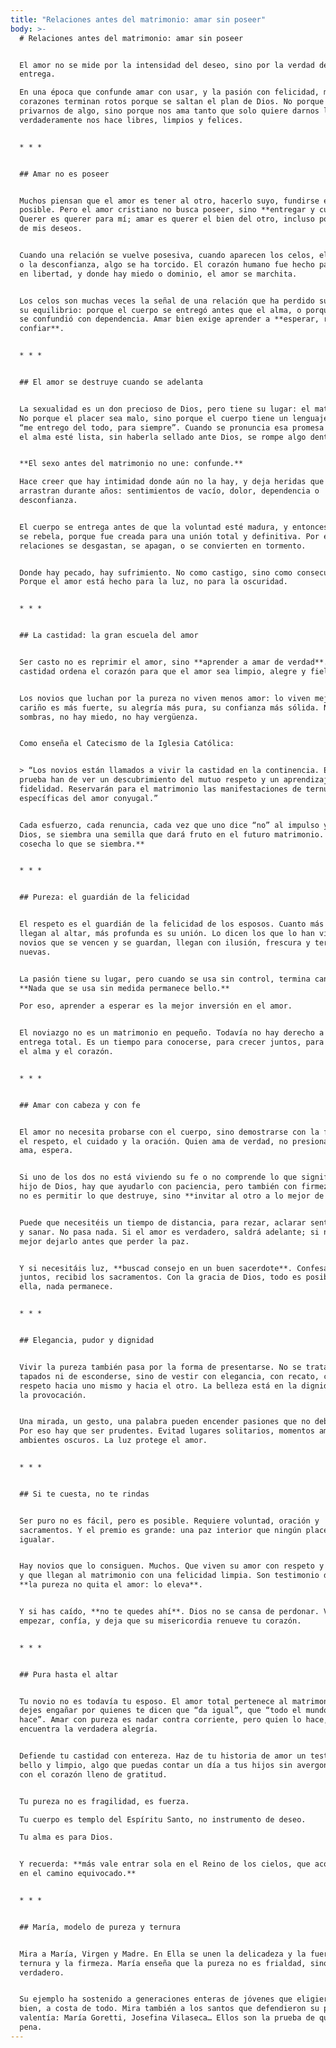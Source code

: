 ```yaml
---
title: "Relaciones antes del matrimonio: amar sin poseer"
body: >-
  # Relaciones antes del matrimonio: amar sin poseer


  El amor no se mide por la intensidad del deseo, sino por la verdad de la
  entrega.  

  En una época que confunde amar con usar, y la pasión con felicidad, muchos
  corazones terminan rotos porque se saltan el plan de Dios. No porque Él quiera
  privarnos de algo, sino porque nos ama tanto que solo quiere darnos lo que
  verdaderamente nos hace libres, limpios y felices.


  * * *


  ## Amar no es poseer


  Muchos piensan que el amor es tener al otro, hacerlo suyo, fundirse en todo lo
  posible. Pero el amor cristiano no busca poseer, sino **entregar y cuidar**.
  Querer es querer para mí; amar es querer el bien del otro, incluso por encima
  de mis deseos.


  Cuando una relación se vuelve posesiva, cuando aparecen los celos, el control
  o la desconfianza, algo se ha torcido. El corazón humano fue hecho para amar
  en libertad, y donde hay miedo o dominio, el amor se marchita.


  Los celos son muchas veces la señal de una relación que ha perdido su pureza o
  su equilibrio: porque el cuerpo se entregó antes que el alma, o porque el amor
  se confundió con dependencia. Amar bien exige aprender a **esperar, respetar y
  confiar**.


  * * *


  ## El amor se destruye cuando se adelanta


  La sexualidad es un don precioso de Dios, pero tiene su lugar: el matrimonio.
  No porque el placer sea malo, sino porque el cuerpo tiene un lenguaje que dice
  “me entrego del todo, para siempre”. Cuando se pronuncia esa promesa sin que
  el alma esté lista, sin haberla sellado ante Dios, se rompe algo dentro.


  **El sexo antes del matrimonio no une: confunde.**  

  Hace creer que hay intimidad donde aún no la hay, y deja heridas que se
  arrastran durante años: sentimientos de vacío, dolor, dependencia o
  desconfianza.


  El cuerpo se entrega antes de que la voluntad esté madura, y entonces el alma
  se rebela, porque fue creada para una unión total y definitiva. Por eso tantas
  relaciones se desgastan, se apagan, o se convierten en tormento.


  Donde hay pecado, hay sufrimiento. No como castigo, sino como consecuencia.
  Porque el amor está hecho para la luz, no para la oscuridad.


  * * *


  ## La castidad: la gran escuela del amor


  Ser casto no es reprimir el amor, sino **aprender a amar de verdad**. La
  castidad ordena el corazón para que el amor sea limpio, alegre y fiel.


  Los novios que luchan por la pureza no viven menos amor: lo viven mejor. Su
  cariño es más fuerte, su alegría más pura, su confianza más sólida. No hay
  sombras, no hay miedo, no hay vergüenza.


  Como enseña el Catecismo de la Iglesia Católica:


  > “Los novios están llamados a vivir la castidad en la continencia. En esta
  prueba han de ver un descubrimiento del mutuo respeto y un aprendizaje de la
  fidelidad. Reservarán para el matrimonio las manifestaciones de ternura
  específicas del amor conyugal.”


  Cada esfuerzo, cada renuncia, cada vez que uno dice “no” al impulso y “sí” a
  Dios, se siembra una semilla que dará fruto en el futuro matrimonio. **Se
  cosecha lo que se siembra.**


  * * *


  ## Pureza: el guardián de la felicidad


  El respeto es el guardián de la felicidad de los esposos. Cuanto más limpios
  llegan al altar, más profunda es su unión. Lo dicen los que lo han vivido: los
  novios que se vencen y se guardan, llegan con ilusión, frescura y ternura
  nuevas.


  La pasión tiene su lugar, pero cuando se usa sin control, termina cansando.
  **Nada que se usa sin medida permanece bello.**  

  Por eso, aprender a esperar es la mejor inversión en el amor.


  El noviazgo no es un matrimonio en pequeño. Todavía no hay derecho a la
  entrega total. Es un tiempo para conocerse, para crecer juntos, para preparar
  el alma y el corazón.


  * * *


  ## Amar con cabeza y con fe


  El amor no necesita probarse con el cuerpo, sino demostrarse con la fidelidad,
  el respeto, el cuidado y la oración. Quien ama de verdad, no presiona. Quien
  ama, espera.


  Si uno de los dos no está viviendo su fe o no comprende lo que significa ser
  hijo de Dios, hay que ayudarlo con paciencia, pero también con firmeza. Amar
  no es permitir lo que destruye, sino **invitar al otro a lo mejor de sí**.


  Puede que necesitéis un tiempo de distancia, para rezar, aclarar sentimientos
  y sanar. No pasa nada. Si el amor es verdadero, saldrá adelante; si no, es
  mejor dejarlo antes que perder la paz.


  Y si necesitáis luz, **buscad consejo en un buen sacerdote**. Confesaros, orad
  juntos, recibid los sacramentos. Con la gracia de Dios, todo es posible. Sin
  ella, nada permanece.


  * * *


  ## Elegancia, pudor y dignidad


  Vivir la pureza también pasa por la forma de presentarse. No se trata de ir
  tapados ni de esconderse, sino de vestir con elegancia, con recato, con
  respeto hacia uno mismo y hacia el otro. La belleza está en la dignidad, no en
  la provocación.


  Una mirada, un gesto, una palabra pueden encender pasiones que no deben arder.
  Por eso hay que ser prudentes. Evitad lugares solitarios, momentos ambiguos,
  ambientes oscuros. La luz protege el amor.


  * * *


  ## Si te cuesta, no te rindas


  Ser puro no es fácil, pero es posible. Requiere voluntad, oración y
  sacramentos. Y el premio es grande: una paz interior que ningún placer puede
  igualar.


  Hay novios que lo consiguen. Muchos. Que viven su amor con respeto y alegría,
  y que llegan al matrimonio con una felicidad limpia. Son testimonio de que
  **la pureza no quita el amor: lo eleva**.


  Y si has caído, **no te quedes ahí**. Dios no se cansa de perdonar. Vuelve a
  empezar, confía, y deja que su misericordia renueve tu corazón.


  * * *


  ## Pura hasta el altar


  Tu novio no es todavía tu esposo. El amor total pertenece al matrimonio. No te
  dejes engañar por quienes te dicen que “da igual”, que “todo el mundo lo
  hace”. Amar con pureza es nadar contra corriente, pero quien lo hace,
  encuentra la verdadera alegría.


  Defiende tu castidad con entereza. Haz de tu historia de amor un testimonio
  bello y limpio, algo que puedas contar un día a tus hijos sin avergonzarte,
  con el corazón lleno de gratitud.


  Tu pureza no es fragilidad, es fuerza.  

  Tu cuerpo es templo del Espíritu Santo, no instrumento de deseo.  

  Tu alma es para Dios.


  Y recuerda: **más vale entrar sola en el Reino de los cielos, que acompañada
  en el camino equivocado.**


  * * *


  ## María, modelo de pureza y ternura


  Mira a María, Virgen y Madre. En Ella se unen la delicadeza y la fuerza, la
  ternura y la firmeza. María enseña que la pureza no es frialdad, sino amor
  verdadero.


  Su ejemplo ha sostenido a generaciones enteras de jóvenes que eligieron amar
  bien, a costa de todo. Mira también a los santos que defendieron su pureza con
  valentía: María Goretti, Josefina Vilaseca… Ellos son la prueba de que vale la
  pena.
---
```

